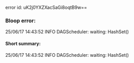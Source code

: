 error id: uK2j0YXZXacSaGi8oqtB9w==
### Bloop error:

25/06/17 14:43:52 INFO DAGScheduler: waiting: HashSet()
#### Short summary: 

25/06/17 14:43:52 INFO DAGScheduler: waiting: HashSet()